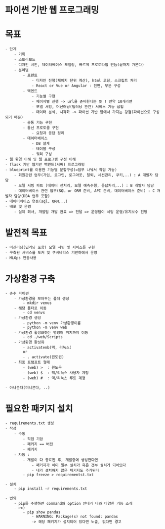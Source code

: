 #  파이썬 기반 웹 프로그래밍

# 목표
    - 단계
        - 기획
        - 스토리보드
        - 디자인 시안, 데이터베이스 모델링, 빠르게 프로토타입 만듬(끝까지 가본다)
        - 분야별 
            - 프런트
                - 디자인 진행(페이지 단위 계산), html 코딩, 스크립트 처리
                - React or Vue or Angular : 전면, 부분 구성
            - 백엔드
                - 기능별 구현
                - 페이지별 진행 -> url을 준비한다는 뜻 ! 만약 10개라면 
                - 모델 서빙, 머신러닝(딥러닝 관련) 서비스 기능 삽입
                - 데이터 분석, 시각화 -> 파이썬 기반 웹에서 가지는 강점(파이썬으로 구성되기 때문)
            - 공통 기능 구현
            - 통신 프로토콜 구현
                - 요청과 응답 정리
            - 데이터베이스
                - DB 설계
                - 테이블 구성
                - 쿼리 구성
    - 웹 환경 이해 및 웹 프로그램 구성 이해
    - flask 기반 웹기반 백엔드(서버) 프로그래밍
    - blueprint를 이용한 기능별 분할구성(=업무 나눠서 작업 가능)
        - 회원관련 업무(가입, 로그인, 로그아웃, 탈퇴, 세션관리, 쿠키,..) : A 개발자 담당
        - 모델 서빙 파트 (데이터 전처리, 모델 예측수행, 응답처리,..) : B 개발자 담당
        - 데이터베이스 관련 업무(SQL or ORM 준비, API 준비, 데이터베이스 준비) : C 개발자 담당(DBA 업무 포함)
    - 데이터베이스 연동(sql, ORM,..)
    - 배포 및 운영
        - 실제 회사, 개발팀 개발 완료 => 전달 => 운영팀이 세팅 운영/유지보수 진행

# 발전적 목표
    - 머신러닝(딥러닝 포함) 모델 서빙 및 서비스를 구현
    - 구축된 서비스를 도커 및 쿠버네티스 기반하에서 운영
    - MLOps 연동사용


# 가상환경 구축
    - 순수 파이썬
        - 가상환경을 모아두는 폴더 생성
            - mkdir venus
        - 해당 폴더로 이동
            - cd venvs
        - 가상환경 생성
            - python -m venv 가상환경이름
            - python -m venv web
        - 가상환경 활성화하는 명령어 위치까지 이동
            - cd ./web/Scripts
        - 가상환경 활성화
            - activatenb(맥, 리눅스)
            or
            - . activate(윈도윈)
        - 최종 프럼프트 형태
            - (web) >  : 윈도우
            - (web) $  : 맥/리눅스 사용자 계정
            - (web) #  : 맥/리눅스 루트 계정

    - 아나콘다(미니콘다, ..)

# 필요한 패키지 설치
    - requirements.txt 생성
    - 작성
        - 수동
            - 직접 기압
            - 패키지 == 버전
            - 패키지
        - 자동 : 
            - 개발이 다 종료된 후, 개발중에 생성한다면
                - 패키지가 이미 일부 설치가 혹은 전부 설치가 되어있다
                - 내가 설치하지 않은 패키지도 추가된다
            - pip freeze > requirementst.txt

    - 설치
        - pip install -r requirements.txt  
    
    - 번외
        - pip를 수행하면 command와 option 안내가 나와 다양한 기능 소개
        - ex) 
            - pip show pandas
                - WARNING: Package(s) not found: pandas
                -> 해당 패키지가 설치되어 있다면 노출, 없다면 경고
